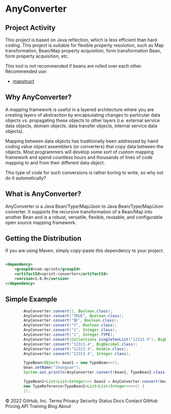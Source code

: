 # AnyConverter

## Project Activity

This project is based on Java reflection, which is less efficient than hard coding. This project is suitable for
flexible property resolution, such as Map transformation, Bean/Map property acquisition, form transformation Bean, form
property acquisition, etc.

This tool is not recommended if beans are rolled over each other. Recommended use:

- [mapstruct](https://github.com/mapstruct/mapstruct)

## Why AnyConverter?

A mapping framework is useful in a layered architecture where you are creating layers of abstraction by encapsulating
changes to particular data objects vs. propagating these objects to other layers (i.e. external service data objects,
domain objects, data transfer objects, internal service data objects).

Mapping between data objects has traditionally been addressed by hand coding value object assemblers (or converters)
that copy data between the objects. Most programmers will develop some sort of custom mapping framework and spend
countless hours and thousands of lines of code mapping to and from their different data object.

This type of code for such conversions is rather boring to write, so why not do it automatically?

## What is AnyConverter?

AnyConverter is a Java Bean/Type/Map/Json to Java Bean/Type/Map/Json converter. It supports the recursive transformation
of a Bean/Map into another Bean and is a robust, versatile, flexible, reusable, and configurable open source mapping
framework.

## Getting the Distribution

If you are using Maven, simply copy-paste this dependency to your project.

```XML

<dependency>
    <groupId>com.sprint</groupId>
    <artifactId>sprint-converter</artifactId>
    <version>1.0.0</version>
</dependency>
```

## Simple Example

```Java
        AnyConverter.convert(1, Boolean.class);
        AnyConverter.convert("TRUE", Boolean.class);
        AnyConverter.convert("是", Boolean.class);
        AnyConverter.convert("Y", Boolean.class);
        AnyConverter.convert("1", Integer.class);
        AnyConverter.convert("1", Integer.TYPE);
        AnyConverter.convert(Collections.singletonList("12313.4"), BigDecimal.class);
        AnyConverter.convert("12313.4", BigDecimal.class);
        AnyConverter.convert("12313.4", Double.class);
        AnyConverter.convert("12313.4", Integer.class);

        TypeBean<Object> bean1 = new TypeBean<>();
        bean.setName("zhangsan");
        System.out.println(AnyConverter.convert(bean1, TypeBean2.class));

        TypeBean2<List<List<Integer>>> bean2 = AnyConverter.convert(bean1,
        new TypeReference<TypeBean2<List<List<Integer>>>>() {
        });
```

© 2022 GitHub, Inc. Terms Privacy Security Status Docs Contact GitHub Pricing API Training Blog About
